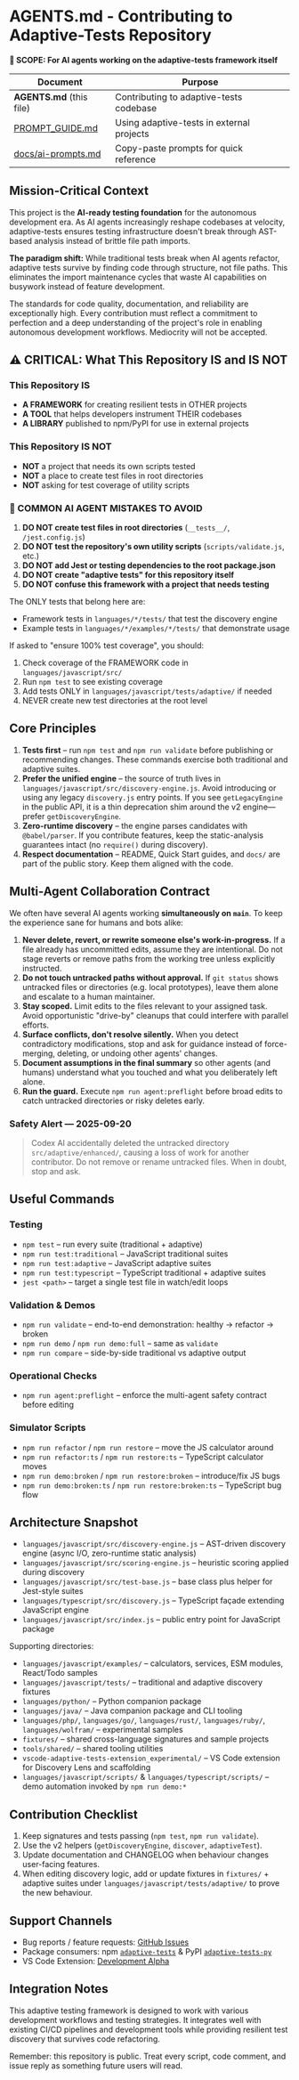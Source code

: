 # AGENTS.md - Contributing to Adaptive-Tests Repository

**📍 SCOPE: For AI agents working on the adaptive-tests framework itself**

| Document | Purpose |
|----------|---------|
| **AGENTS.md** (this file) | Contributing to adaptive-tests codebase |
| [PROMPT_GUIDE.md](./PROMPT_GUIDE.md) | Using adaptive-tests in external projects |
| [docs/ai-prompts.md](./docs/ai-prompts.md) | Copy-paste prompts for quick reference |

## Mission-Critical Context

This project is the **AI-ready testing foundation** for the autonomous development era. As AI agents increasingly reshape codebases at velocity, adaptive-tests ensures testing infrastructure doesn't break through AST-based analysis instead of brittle file path imports.

**The paradigm shift:** While traditional tests break when AI agents refactor, adaptive tests survive by finding code through structure, not file paths. This eliminates the import maintenance cycles that waste AI capabilities on busywork instead of feature development.

The standards for code quality, documentation, and reliability are exceptionally high. Every contribution must reflect a commitment to perfection and a deep understanding of the project's role in enabling autonomous development workflows. Mediocrity will not be accepted.

## ⚠️ CRITICAL: What This Repository IS and IS NOT

### This Repository IS

- **A FRAMEWORK** for creating resilient tests in OTHER projects
- **A TOOL** that helps developers instrument THEIR codebases
- **A LIBRARY** published to npm/PyPI for use in external projects

### This Repository IS NOT

- **NOT** a project that needs its own scripts tested
- **NOT** a place to create test files in root directories
- **NOT** asking for test coverage of utility scripts

### 🚨 COMMON AI AGENT MISTAKES TO AVOID

1. **DO NOT create test files in root directories** (`__tests__/`, `/jest.config.js`)
2. **DO NOT test the repository's own utility scripts** (`scripts/validate.js`, etc.)
3. **DO NOT add Jest or testing dependencies to the root package.json**
4. **DO NOT create "adaptive tests" for this repository itself**
5. **DO NOT confuse this framework with a project that needs testing**

The ONLY tests that belong here are:

- Framework tests in `languages/*/tests/` that test the discovery engine
- Example tests in `languages/*/examples/*/tests/` that demonstrate usage

If asked to "ensure 100% test coverage", you should:

1. Check coverage of the FRAMEWORK code in `languages/javascript/src/`
2. Run `npm test` to see existing coverage
3. Add tests ONLY in `languages/javascript/tests/adaptive/` if needed
4. NEVER create new test directories at the root level

## Core Principles

1. **Tests first** – run `npm test` and `npm run validate` before publishing or
   recommending changes. These commands exercise both traditional and adaptive
   suites.
2. **Prefer the unified engine** – the source of truth lives in
   `languages/javascript/src/discovery-engine.js`. Avoid introducing or using any legacy
   `discovery.js` entry points. If you see `getLegacyEngine` in the public API,
   it is a thin deprecation shim around the v2 engine—prefer `getDiscoveryEngine`.
3. **Zero-runtime discovery** – the engine parses candidates with
   `@babel/parser`. If you contribute features, keep the static-analysis
   guarantees intact (no `require()` during discovery).
4. **Respect documentation** – README, Quick Start guides, and `docs/` are part
   of the public story. Keep them aligned with the code.

## Multi-Agent Collaboration Contract

We often have several AI agents working **simultaneously on `main`**. To keep the
experience sane for humans and bots alike:

1. **Never delete, revert, or rewrite someone else's work-in-progress.** If a file
   already has uncommitted edits, assume they are intentional. Do not stage reverts
   or remove paths from the working tree unless explicitly instructed.
2. **Do not touch untracked paths without approval.** If `git status` shows
   untracked files or directories (e.g. local prototypes), leave them alone and
   escalate to a human maintainer.
3. **Stay scoped.** Limit edits to the files relevant to your assigned task. Avoid
   opportunistic "drive-by" cleanups that could interfere with parallel efforts.
4. **Surface conflicts, don't resolve silently.** When you detect contradictory
   modifications, stop and ask for guidance instead of force-merging, deleting, or
   undoing other agents' changes.
5. **Document assumptions in the final summary** so other agents (and humans)
   understand what you touched and what you deliberately left alone.
6. **Run the guard.** Execute `npm run agent:preflight` before broad edits to catch
   untracked directories or risky deletes early.

### Safety Alert — 2025-09-20
>
> Codex AI accidentally deleted the untracked directory `src/adaptive/enhanced/`,
> causing a loss of work for another contributor. Do not remove or rename
> untracked files. When in doubt, stop and ask.

## Useful Commands

### Testing

- `npm test` – run every suite (traditional + adaptive)
- `npm run test:traditional` – JavaScript traditional suites
- `npm run test:adaptive` – JavaScript adaptive suites
- `npm run test:typescript` – TypeScript traditional + adaptive suites
- `jest <path>` – target a single test file in watch/edit loops

### Validation & Demos

- `npm run validate` – end-to-end demonstration: healthy → refactor → broken
- `npm run demo` / `npm run demo:full` – same as `validate`
- `npm run compare` – side-by-side traditional vs adaptive output

### Operational Checks

- `npm run agent:preflight` – enforce the multi-agent safety contract before editing

### Simulator Scripts

- `npm run refactor` / `npm run restore` – move the JS calculator around
- `npm run refactor:ts` / `npm run restore:ts` – TypeScript calculator moves
- `npm run demo:broken` / `npm run restore:broken` – introduce/fix JS bugs
- `npm run demo:broken:ts` / `npm run restore:broken:ts` – TypeScript bug flow

## Architecture Snapshot

- `languages/javascript/src/discovery-engine.js` – AST-driven discovery engine (async I/O,
  zero-runtime static analysis)
- `languages/javascript/src/scoring-engine.js` – heuristic scoring applied during discovery
- `languages/javascript/src/test-base.js` – base class plus helper for Jest-style suites
- `languages/typescript/src/discovery.js` – TypeScript façade extending JavaScript engine
- `languages/javascript/src/index.js` – public entry point for JavaScript package

Supporting directories:

- `languages/javascript/examples/` – calculators, services, ESM modules, React/Todo samples
- `languages/javascript/tests/` – traditional and adaptive discovery fixtures
- `languages/python/` – Python companion package
- `languages/java/` – Java companion package and CLI tooling
- `languages/php/`, `languages/go/`, `languages/rust/`, `languages/ruby/`, `languages/wolfram/` – experimental samples
- `fixtures/` – shared cross-language signatures and sample projects
- `tools/shared/` – shared tooling utilities
- `vscode-adaptive-tests-extension_experimental/` – VS Code extension for Discovery Lens and scaffolding
- `languages/javascript/scripts/` & `languages/typescript/scripts/` – demo automation invoked by `npm run demo:*`

## Contribution Checklist

1. Keep signatures and tests passing (`npm test`, `npm run validate`).
2. Use the v2 helpers (`getDiscoveryEngine`, `discover`, `adaptiveTest`).
3. Update documentation and CHANGELOG when behaviour changes user-facing
   features.
4. When editing discovery logic, add or update fixtures in
   `fixtures/` + adaptive suites under `languages/javascript/tests/adaptive/` to prove the new
   behaviour.

## Support Channels

- Bug reports / feature requests: [GitHub Issues](https://github.com/anon57396/adaptive-tests/issues)
- Package consumers: npm [`adaptive-tests`](https://www.npmjs.com/package/adaptive-tests) &
  PyPI [`adaptive-tests-py`](https://pypi.org/project/adaptive-tests-py/)
- VS Code Extension: [Development Alpha](vscode-adaptive-tests-extension_experimental/README.md)

## Integration Notes

This adaptive testing framework is designed to work with various development workflows and testing strategies. It integrates well with existing CI/CD pipelines and development tools while providing resilient test discovery that survives code refactoring.

Remember: this repository is public. Treat every script, code comment, and issue
reply as something future users will read.
